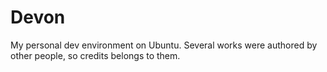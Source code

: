 Devon
=====

My personal dev environment on Ubuntu. Several works were authored by other people, so credits belongs to them.
